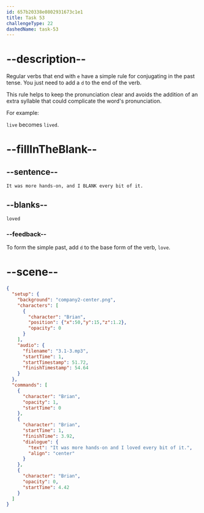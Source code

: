 ```yaml
---
id: 657b20338e0802931673c1e1
title: Task 53
challengeType: 22
dashedName: task-53
---
```


<!-- (Audio) Brian: It was more hands-on, and I loved every bit of it. -->

# --description--

Regular verbs that end with `e` have a simple rule for conjugating in the past tense. You just need to add a `d` to the end of the verb. 

This rule helps to keep the pronunciation clear and avoids the addition of an extra syllable that could complicate the word's pronunciation.

For example:

`live` becomes `lived`.

# --fillInTheBlank--

## --sentence--

`It was more hands-on, and I BLANK every bit of it.`

## --blanks--

`loved`

### --feedback--

To form the simple past, add `d` to the base form of the verb, `love`.

# --scene--

```json
{
  "setup": {
    "background": "company2-center.png",
    "characters": [
      {
        "character": "Brian",
        "position": {"x":50,"y":15,"z":1.2},
        "opacity": 0
      }
    ],
    "audio": {
      "filename": "3.1-3.mp3",
      "startTime": 1,
      "startTimestamp": 51.72,
      "finishTimestamp": 54.64
    }
  },
  "commands": [
    {
      "character": "Brian",
      "opacity": 1,
      "startTime": 0
    },
    {
      "character": "Brian",
      "startTime": 1,
      "finishTime": 3.92,
      "dialogue": {
        "text": "It was more hands-on and I loved every bit of it.",
        "align": "center"
      }
    },
    {
      "character": "Brian",
      "opacity": 0,
      "startTime": 4.42
    }
  ]
}
```
